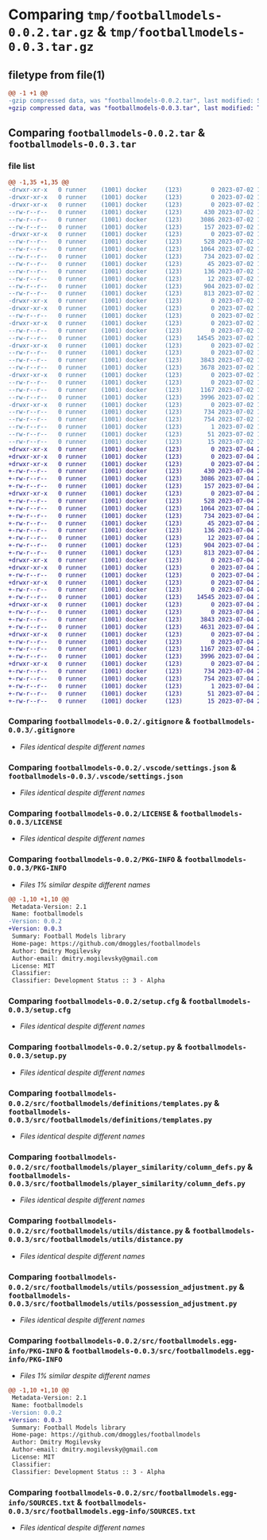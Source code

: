 # Comparing `tmp/footballmodels-0.0.2.tar.gz` & `tmp/footballmodels-0.0.3.tar.gz`

## filetype from file(1)

```diff
@@ -1 +1 @@
-gzip compressed data, was "footballmodels-0.0.2.tar", last modified: Sun Jul  2 10:36:37 2023, max compression
+gzip compressed data, was "footballmodels-0.0.3.tar", last modified: Tue Jul  4 20:48:29 2023, max compression
```

## Comparing `footballmodels-0.0.2.tar` & `footballmodels-0.0.3.tar`

### file list

```diff
@@ -1,35 +1,35 @@
-drwxr-xr-x   0 runner    (1001) docker     (123)        0 2023-07-02 10:36:37.667916 footballmodels-0.0.2/
-drwxr-xr-x   0 runner    (1001) docker     (123)        0 2023-07-02 10:36:37.659916 footballmodels-0.0.2/.github/
-drwxr-xr-x   0 runner    (1001) docker     (123)        0 2023-07-02 10:36:37.663916 footballmodels-0.0.2/.github/workflows/
--rw-r--r--   0 runner    (1001) docker     (123)      430 2023-07-02 10:36:26.000000 footballmodels-0.0.2/.github/workflows/publish.yml
--rw-r--r--   0 runner    (1001) docker     (123)     3086 2023-07-02 10:36:26.000000 footballmodels-0.0.2/.gitignore
--rw-r--r--   0 runner    (1001) docker     (123)      157 2023-07-02 10:36:26.000000 footballmodels-0.0.2/.pre-commit-config.yaml
-drwxr-xr-x   0 runner    (1001) docker     (123)        0 2023-07-02 10:36:37.663916 footballmodels-0.0.2/.vscode/
--rw-r--r--   0 runner    (1001) docker     (123)      528 2023-07-02 10:36:26.000000 footballmodels-0.0.2/.vscode/settings.json
--rw-r--r--   0 runner    (1001) docker     (123)     1064 2023-07-02 10:36:26.000000 footballmodels-0.0.2/LICENSE
--rw-r--r--   0 runner    (1001) docker     (123)      734 2023-07-02 10:36:37.667916 footballmodels-0.0.2/PKG-INFO
--rw-r--r--   0 runner    (1001) docker     (123)       45 2023-07-02 10:36:26.000000 footballmodels-0.0.2/README.md
--rw-r--r--   0 runner    (1001) docker     (123)      136 2023-07-02 10:36:26.000000 footballmodels-0.0.2/pyproject.toml
--rw-r--r--   0 runner    (1001) docker     (123)       12 2023-07-02 10:36:26.000000 footballmodels-0.0.2/requirements.txt
--rw-r--r--   0 runner    (1001) docker     (123)      904 2023-07-02 10:36:37.667916 footballmodels-0.0.2/setup.cfg
--rw-r--r--   0 runner    (1001) docker     (123)      813 2023-07-02 10:36:26.000000 footballmodels-0.0.2/setup.py
-drwxr-xr-x   0 runner    (1001) docker     (123)        0 2023-07-02 10:36:37.659916 footballmodels-0.0.2/src/
-drwxr-xr-x   0 runner    (1001) docker     (123)        0 2023-07-02 10:36:37.663916 footballmodels-0.0.2/src/footballmodels/
--rw-r--r--   0 runner    (1001) docker     (123)        0 2023-07-02 10:36:26.000000 footballmodels-0.0.2/src/footballmodels/__init__.py
-drwxr-xr-x   0 runner    (1001) docker     (123)        0 2023-07-02 10:36:37.667916 footballmodels-0.0.2/src/footballmodels/definitions/
--rw-r--r--   0 runner    (1001) docker     (123)        0 2023-07-02 10:36:26.000000 footballmodels-0.0.2/src/footballmodels/definitions/__init__.py
--rw-r--r--   0 runner    (1001) docker     (123)    14545 2023-07-02 10:36:26.000000 footballmodels-0.0.2/src/footballmodels/definitions/templates.py
-drwxr-xr-x   0 runner    (1001) docker     (123)        0 2023-07-02 10:36:37.667916 footballmodels-0.0.2/src/footballmodels/player_similarity/
--rw-r--r--   0 runner    (1001) docker     (123)        0 2023-07-02 10:36:26.000000 footballmodels-0.0.2/src/footballmodels/player_similarity/__init__.py
--rw-r--r--   0 runner    (1001) docker     (123)     3843 2023-07-02 10:36:26.000000 footballmodels-0.0.2/src/footballmodels/player_similarity/column_defs.py
--rw-r--r--   0 runner    (1001) docker     (123)     3678 2023-07-02 10:36:26.000000 footballmodels-0.0.2/src/footballmodels/player_similarity/models.py
-drwxr-xr-x   0 runner    (1001) docker     (123)        0 2023-07-02 10:36:37.667916 footballmodels-0.0.2/src/footballmodels/utils/
--rw-r--r--   0 runner    (1001) docker     (123)        0 2023-07-02 10:36:26.000000 footballmodels-0.0.2/src/footballmodels/utils/__init__.py
--rw-r--r--   0 runner    (1001) docker     (123)     1167 2023-07-02 10:36:26.000000 footballmodels-0.0.2/src/footballmodels/utils/distance.py
--rw-r--r--   0 runner    (1001) docker     (123)     3996 2023-07-02 10:36:26.000000 footballmodels-0.0.2/src/footballmodels/utils/possession_adjustment.py
-drwxr-xr-x   0 runner    (1001) docker     (123)        0 2023-07-02 10:36:37.667916 footballmodels-0.0.2/src/footballmodels.egg-info/
--rw-r--r--   0 runner    (1001) docker     (123)      734 2023-07-02 10:36:37.000000 footballmodels-0.0.2/src/footballmodels.egg-info/PKG-INFO
--rw-r--r--   0 runner    (1001) docker     (123)      754 2023-07-02 10:36:37.000000 footballmodels-0.0.2/src/footballmodels.egg-info/SOURCES.txt
--rw-r--r--   0 runner    (1001) docker     (123)        1 2023-07-02 10:36:37.000000 footballmodels-0.0.2/src/footballmodels.egg-info/dependency_links.txt
--rw-r--r--   0 runner    (1001) docker     (123)       51 2023-07-02 10:36:37.000000 footballmodels-0.0.2/src/footballmodels.egg-info/requires.txt
--rw-r--r--   0 runner    (1001) docker     (123)       15 2023-07-02 10:36:37.000000 footballmodels-0.0.2/src/footballmodels.egg-info/top_level.txt
+drwxr-xr-x   0 runner    (1001) docker     (123)        0 2023-07-04 20:48:29.528609 footballmodels-0.0.3/
+drwxr-xr-x   0 runner    (1001) docker     (123)        0 2023-07-04 20:48:29.524609 footballmodels-0.0.3/.github/
+drwxr-xr-x   0 runner    (1001) docker     (123)        0 2023-07-04 20:48:29.524609 footballmodels-0.0.3/.github/workflows/
+-rw-r--r--   0 runner    (1001) docker     (123)      430 2023-07-04 20:48:21.000000 footballmodels-0.0.3/.github/workflows/publish.yml
+-rw-r--r--   0 runner    (1001) docker     (123)     3086 2023-07-04 20:48:21.000000 footballmodels-0.0.3/.gitignore
+-rw-r--r--   0 runner    (1001) docker     (123)      157 2023-07-04 20:48:21.000000 footballmodels-0.0.3/.pre-commit-config.yaml
+drwxr-xr-x   0 runner    (1001) docker     (123)        0 2023-07-04 20:48:29.524609 footballmodels-0.0.3/.vscode/
+-rw-r--r--   0 runner    (1001) docker     (123)      528 2023-07-04 20:48:21.000000 footballmodels-0.0.3/.vscode/settings.json
+-rw-r--r--   0 runner    (1001) docker     (123)     1064 2023-07-04 20:48:21.000000 footballmodels-0.0.3/LICENSE
+-rw-r--r--   0 runner    (1001) docker     (123)      734 2023-07-04 20:48:29.528609 footballmodels-0.0.3/PKG-INFO
+-rw-r--r--   0 runner    (1001) docker     (123)       45 2023-07-04 20:48:21.000000 footballmodels-0.0.3/README.md
+-rw-r--r--   0 runner    (1001) docker     (123)      136 2023-07-04 20:48:21.000000 footballmodels-0.0.3/pyproject.toml
+-rw-r--r--   0 runner    (1001) docker     (123)       12 2023-07-04 20:48:21.000000 footballmodels-0.0.3/requirements.txt
+-rw-r--r--   0 runner    (1001) docker     (123)      904 2023-07-04 20:48:29.528609 footballmodels-0.0.3/setup.cfg
+-rw-r--r--   0 runner    (1001) docker     (123)      813 2023-07-04 20:48:21.000000 footballmodels-0.0.3/setup.py
+drwxr-xr-x   0 runner    (1001) docker     (123)        0 2023-07-04 20:48:29.524609 footballmodels-0.0.3/src/
+drwxr-xr-x   0 runner    (1001) docker     (123)        0 2023-07-04 20:48:29.524609 footballmodels-0.0.3/src/footballmodels/
+-rw-r--r--   0 runner    (1001) docker     (123)        0 2023-07-04 20:48:21.000000 footballmodels-0.0.3/src/footballmodels/__init__.py
+drwxr-xr-x   0 runner    (1001) docker     (123)        0 2023-07-04 20:48:29.524609 footballmodels-0.0.3/src/footballmodels/definitions/
+-rw-r--r--   0 runner    (1001) docker     (123)        0 2023-07-04 20:48:21.000000 footballmodels-0.0.3/src/footballmodels/definitions/__init__.py
+-rw-r--r--   0 runner    (1001) docker     (123)    14545 2023-07-04 20:48:21.000000 footballmodels-0.0.3/src/footballmodels/definitions/templates.py
+drwxr-xr-x   0 runner    (1001) docker     (123)        0 2023-07-04 20:48:29.528609 footballmodels-0.0.3/src/footballmodels/player_similarity/
+-rw-r--r--   0 runner    (1001) docker     (123)        0 2023-07-04 20:48:21.000000 footballmodels-0.0.3/src/footballmodels/player_similarity/__init__.py
+-rw-r--r--   0 runner    (1001) docker     (123)     3843 2023-07-04 20:48:21.000000 footballmodels-0.0.3/src/footballmodels/player_similarity/column_defs.py
+-rw-r--r--   0 runner    (1001) docker     (123)     4631 2023-07-04 20:48:21.000000 footballmodels-0.0.3/src/footballmodels/player_similarity/models.py
+drwxr-xr-x   0 runner    (1001) docker     (123)        0 2023-07-04 20:48:29.528609 footballmodels-0.0.3/src/footballmodels/utils/
+-rw-r--r--   0 runner    (1001) docker     (123)        0 2023-07-04 20:48:21.000000 footballmodels-0.0.3/src/footballmodels/utils/__init__.py
+-rw-r--r--   0 runner    (1001) docker     (123)     1167 2023-07-04 20:48:21.000000 footballmodels-0.0.3/src/footballmodels/utils/distance.py
+-rw-r--r--   0 runner    (1001) docker     (123)     3996 2023-07-04 20:48:21.000000 footballmodels-0.0.3/src/footballmodels/utils/possession_adjustment.py
+drwxr-xr-x   0 runner    (1001) docker     (123)        0 2023-07-04 20:48:29.524609 footballmodels-0.0.3/src/footballmodels.egg-info/
+-rw-r--r--   0 runner    (1001) docker     (123)      734 2023-07-04 20:48:29.000000 footballmodels-0.0.3/src/footballmodels.egg-info/PKG-INFO
+-rw-r--r--   0 runner    (1001) docker     (123)      754 2023-07-04 20:48:29.000000 footballmodels-0.0.3/src/footballmodels.egg-info/SOURCES.txt
+-rw-r--r--   0 runner    (1001) docker     (123)        1 2023-07-04 20:48:29.000000 footballmodels-0.0.3/src/footballmodels.egg-info/dependency_links.txt
+-rw-r--r--   0 runner    (1001) docker     (123)       51 2023-07-04 20:48:29.000000 footballmodels-0.0.3/src/footballmodels.egg-info/requires.txt
+-rw-r--r--   0 runner    (1001) docker     (123)       15 2023-07-04 20:48:29.000000 footballmodels-0.0.3/src/footballmodels.egg-info/top_level.txt
```

### Comparing `footballmodels-0.0.2/.gitignore` & `footballmodels-0.0.3/.gitignore`

 * *Files identical despite different names*

### Comparing `footballmodels-0.0.2/.vscode/settings.json` & `footballmodels-0.0.3/.vscode/settings.json`

 * *Files identical despite different names*

### Comparing `footballmodels-0.0.2/LICENSE` & `footballmodels-0.0.3/LICENSE`

 * *Files identical despite different names*

### Comparing `footballmodels-0.0.2/PKG-INFO` & `footballmodels-0.0.3/PKG-INFO`

 * *Files 1% similar despite different names*

```diff
@@ -1,10 +1,10 @@
 Metadata-Version: 2.1
 Name: footballmodels
-Version: 0.0.2
+Version: 0.0.3
 Summary: Football Models library
 Home-page: https://github.com/dmoggles/footballmodels
 Author: Dmitry Mogilevsky
 Author-email: dmitry.mogilevsky@gmail.com
 License: MIT
 Classifier: 
 Classifier: Development Status :: 3 - Alpha
```

### Comparing `footballmodels-0.0.2/setup.cfg` & `footballmodels-0.0.3/setup.cfg`

 * *Files identical despite different names*

### Comparing `footballmodels-0.0.2/setup.py` & `footballmodels-0.0.3/setup.py`

 * *Files identical despite different names*

### Comparing `footballmodels-0.0.2/src/footballmodels/definitions/templates.py` & `footballmodels-0.0.3/src/footballmodels/definitions/templates.py`

 * *Files identical despite different names*

### Comparing `footballmodels-0.0.2/src/footballmodels/player_similarity/column_defs.py` & `footballmodels-0.0.3/src/footballmodels/player_similarity/column_defs.py`

 * *Files identical despite different names*

### Comparing `footballmodels-0.0.2/src/footballmodels/utils/distance.py` & `footballmodels-0.0.3/src/footballmodels/utils/distance.py`

 * *Files identical despite different names*

### Comparing `footballmodels-0.0.2/src/footballmodels/utils/possession_adjustment.py` & `footballmodels-0.0.3/src/footballmodels/utils/possession_adjustment.py`

 * *Files identical despite different names*

### Comparing `footballmodels-0.0.2/src/footballmodels.egg-info/PKG-INFO` & `footballmodels-0.0.3/src/footballmodels.egg-info/PKG-INFO`

 * *Files 1% similar despite different names*

```diff
@@ -1,10 +1,10 @@
 Metadata-Version: 2.1
 Name: footballmodels
-Version: 0.0.2
+Version: 0.0.3
 Summary: Football Models library
 Home-page: https://github.com/dmoggles/footballmodels
 Author: Dmitry Mogilevsky
 Author-email: dmitry.mogilevsky@gmail.com
 License: MIT
 Classifier: 
 Classifier: Development Status :: 3 - Alpha
```

### Comparing `footballmodels-0.0.2/src/footballmodels.egg-info/SOURCES.txt` & `footballmodels-0.0.3/src/footballmodels.egg-info/SOURCES.txt`

 * *Files identical despite different names*

